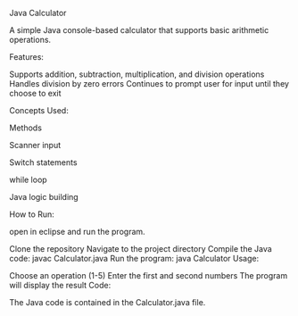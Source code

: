 Java Calculator

A simple Java console-based calculator that supports basic arithmetic operations.

Features:

Supports addition, subtraction, multiplication, and division operations Handles division by zero errors Continues to prompt user for input until they choose to exit

Concepts Used:

Methods

Scanner input

Switch statements

while loop

Java logic building

How to Run:

open in eclipse and run the program.

Clone the repository Navigate to the project directory Compile the Java code: javac Calculator.java Run the program: java Calculator Usage:

Choose an operation (1-5) Enter the first and second numbers The program will display the result Code:

The Java code is contained in the Calculator.java file.
